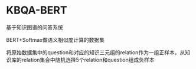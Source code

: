 # KBQA-BERT

基于知识图谱的问答系统

BERT+Softmax做语义相似度计算的数据集

将原始数据集中的question和对应的知识三元组的relation作为一组正样本，从知识库的relation集合中随机选择5个relation和question组成负样本
